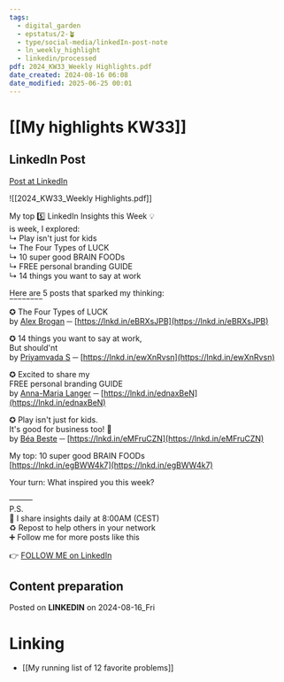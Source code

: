 ```yaml
---
tags:
  - digital_garden
  - epstatus/2-🪴
  - type/social-media/linkedIn-post-note
  - ln_weekly_highlight
  - linkedin/processed
pdf: 2024_KW33_Weekly Highlights.pdf
date_created: 2024-08-16 06:08
date_modified: 2025-06-25 00:01
---
```

# [[My highlights KW33]]

## LinkedIn Post

[Post at LinkedIn](https://www.linkedin.com/posts/sebastiankamilli_2024-kw33-5-top-highlights-activity-7230091018610569217-1Bxz?utm_source=share&utm_medium=member_desktop)

![[2024_KW33_Weekly Highlights.pdf]]

My top 5️⃣ LinkedIn Insights this Week 💡  
is week, I explored:  
↳ Play isn't just for kids  
↳ The Four Types of LUCK  
↳ 10 super good BRAIN FOODs  
↳ FREE personal branding GUIDE  
↳ 14 things you want to say at work  

Here are 5 posts that sparked my thinking:  
‾‾‾‾‾‾‾‾  
✪ The Four Types of LUCK  
by [Alex Brogan](https://www.linkedin.com/in/alex-brogan/) ─ [https://lnkd.in/eBRXsJPB](https://lnkd.in/eBRXsJPB)  
  
✪ 14 things you want to say at work,  
But should'nt  
by [Priyamvada S](https://www.linkedin.com/in/priyamvada-s/) ─ [https://lnkd.in/ewXnRvsn](https://lnkd.in/ewXnRvsn)  
  
✪ Excited to share my  
FREE personal branding GUIDE  
by [Anna-Maria Langer](https://www.linkedin.com/in/anna-maria-langer-foto/) ─ [https://lnkd.in/ednaxBeN](https://lnkd.in/ednaxBeN)  
  
✪ Play isn't just for kids.  
It's good for business too! 🎯  
by [Béa Beste](https://www.linkedin.com/in/bbeste/) ─ [https://lnkd.in/eMFruCZN](https://lnkd.in/eMFruCZN)  
  
My top: 10 super good BRAIN FOODs  
[https://lnkd.in/egBWW4k7](https://lnkd.in/egBWW4k7)  
  
Your turn: What inspired you this week?  
  
———  
P.S.  
🔔 I share insights daily at 8:00AM (CEST)  
♻ Repost to help others in your network  
➕ Follow me for more posts like this

👉 [FOLLOW ME on LinkedIn](https://www.linkedin.com/comm/mynetwork/discovery-see-all?usecase=PEOPLE_FOLLOWS&followMember=sebastiankamilli)

## Content preparation

Posted on **LINKEDIN** on 2024-08-16_Fri

# Linking

+ [[My running list of 12 favorite problems]]